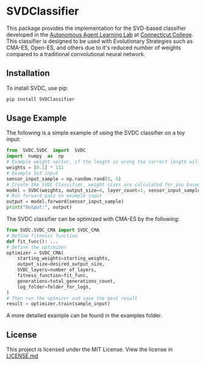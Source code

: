 # SVDClassifier
This package provides the implementation for the SVD-based classifier developed in the [Autonomous Agent Learning Lab](https://oak.conncoll.edu/parker/research.html) at [Connecticut College](https://www.conncoll.edu/academics/majors-departments-programs/departments/computer-science/). This classifier is designed to be used with Evolutionary Strategies such as CMA-ES, Open-ES, and others due to it's reduced number of weights compared to a traditional convolutional neural network.

## Installation
To install SVDC, use pip:
```bash
pip install SVDClassifier
```

## Usage Example
The following is a simple example of using the SVDC classifier on a toy input:
```python
from  SVDC.SVDC  import  SVDC
import  numpy  as  np
# Example weight vector, if the length is wrong the correct length will be returned as an error
weights = [0.1] * 111
# Example 5x5 input
sensor_input_sample = np.random.rand(5, 5)
# Create the SVDC Classifier, weight sizes are calculated for you based on the input sample
model = SVDC(weights, output_size=4, layer_count=1, sensor_input_sample=sensor_input_sample)
# Run forward pass on example input
output = model.forward(sensor_input_sample)
print("Output:", output)
```
The SVDC classifier can be optimized with CMA-ES by the following:
```python
from SVDC.SVDC_CMA import SVDC_CMA
# Define fitnesss function
def fit_func(): ...
# Define the optimizer
optimizer = SVDC_CMA(
    starting_weights=starting_weights,
    output_size=desired_output_size,
    SVDC_layers=number_of_layers,
    fitness_function=fit_func,
    generations=total_generations_count,
    log_folder=folder_for_logs,
)
# Then run the optmizer and save the best result
result = optimizer.train(sample_input)
```
A more detailed example can be found in the examples folder.

## License
This project is licensed under the MIT License. View the license in [LICENSE.md](LICENSE.md)